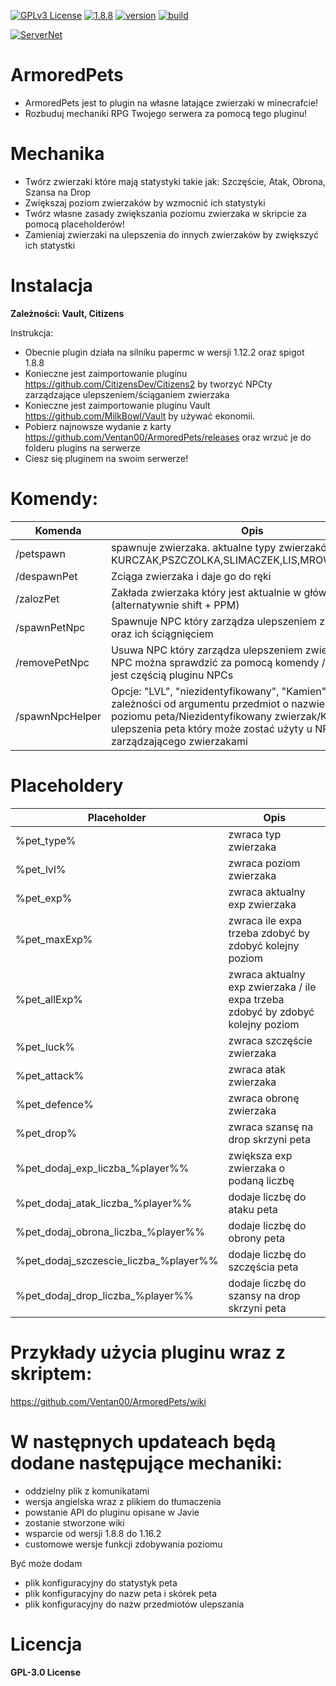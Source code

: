 

[![GPLv3 License](https://img.shields.io/badge/License-GPL%20v3-yellow.svg)](https://opensource.org/licenses/)
[![1.8.8](https://badgen.net/badge/minecraft/1.8.8/cyan)](https://badgen.net/badge/minecraft/1.8.8/cyan)
[![version](https://badgen.net/badge/version/v1.01/red)](https://badgen.net/badge/version/v1.01/red)
[![build](https://badgen.net/badge/build/passing/green)](https://badgen.net/badge/build/passing/green)

[![ServerNet](https://i.imgur.com/EwBly0J.png)](https://servernet.pl/)
# ArmoredPets

- ArmoredPets jest to plugin na własne latające zwierzaki w minecrafcie!
- Rozbuduj mechaniki RPG Twojego serwera za pomocą tego pluginu!

# Mechanika

- Twórz zwierzaki które mają statystyki takie jak: Szczęście, Atak, Obrona, Szansa na Drop
- Zwiększaj poziom zwierzaków by wzmocnić ich statystyki
- Twórz własne zasady zwiększania poziomu zwierzaka w skripcie za pomocą placeholderów!
- Zamieniaj zwierzaki na ulepszenia do innych zwierzaków by zwiększyć ich statystki

# Instalacja
**Zależności:
Vault, Citizens**

Instrukcja:
- Obecnie plugin działa na silniku papermc w wersji 1.12.2 oraz spigot 1.8.8
- Konieczne jest zaimportowanie pluginu https://github.com/CitizensDev/Citizens2 by tworzyć NPCty zarządzające ulepszeniem/ściąganiem zwierzaka
- Konieczne jest zaimportowanie pluginu Vault https://github.com/MilkBowl/Vault by używać ekonomii.
- Pobierz najnowsze wydanie z karty https://github.com/Ventan00/ArmoredPets/releases oraz wrzuć je do folderu plugins na serwerze
- Ciesz się pluginem na swoim serwerze!

# Komendy:
| Komenda | Opis | Permisje |
| ------ | ------ | ------ |
| /petspawn | spawnuje zwierzaka. aktualne typy zwierzaków: KURCZAK,PSZCZOLKA,SLIMACZEK,LIS,MROWKA,PTASZEK | armoredpets.spawn |
| /despawnPet | Zciąga zwierzaka i daje go do ręki | brak |
| /zalozPet | Zakłada zwierzaka który jest aktualnie w głównej ręce (alternatywnie shift + PPM) | brak |
| /spawnPetNpc | Spawnuje NPC który zarządza ulepszeniem zwierzaków oraz ich ściągnięciem | armoredpets.spawnNPC |
| /removePetNpc | Usuwa NPC który zarządza ulepszeniem zwierzaków. ID NPC można sprawdzić za pomocą komendy /npc info która jest częścią pluginu NPCs | armoredpets.spawnNPC |
| /spawnNpcHelper | Opcje: "LVL", "niezidentyfikowany", "Kamien". Spawnuje w zależności od argumentu przedmiot o nazwie Kamień poziomu peta/Niezidentyfikowany zwierzak/Kamień ulepszenia peta który może zostać użyty u NPC zarządzającego zwierzakami | armoredpets.spawnhelper |

# Placeholdery
| Placeholder | Opis |
| ------ | ------ |
| %pet_type% | zwraca typ zwierzaka |
| %pet_lvl% | zwraca poziom zwierzaka  |
| %pet_exp% | zwraca aktualny exp zwierzaka |
| %pet_maxExp% | zwraca ile expa trzeba zdobyć by zdobyć kolejny poziom |
| %pet_allExp% | zwraca aktualny exp zwierzaka / ile expa trzeba zdobyć by zdobyć kolejny poziom |
| %pet_luck% | zwraca szczęście zwierzaka |
| %pet_attack% | zwraca atak zwierzaka |
| %pet_defence% | zwraca obronę zwierzaka |
| %pet_drop% | zwraca szansę na drop skrzyni peta |
| %pet_dodaj_exp_liczba_%player%% | zwiększa exp zwierzaka o podaną liczbę |
| %pet_dodaj_atak_liczba_%player%% | dodaje liczbę do ataku peta |
| %pet_dodaj_obrona_liczba_%player%% | dodaje liczbę do obrony peta |
| %pet_dodaj_szczescie_liczba_%player%% | dodaje liczbę do szczęścia peta |
| %pet_dodaj_drop_liczba_%player%% | dodaje liczbę do szansy na drop skrzyni peta |


# Przykłady użycia pluginu wraz z skriptem:
 https://github.com/Ventan00/ArmoredPets/wiki

# W następnych updateach będą dodane następujące mechaniki:
- oddzielny plik z komunikatami
- wersja angielska wraz z plikiem do tłumaczenia
- powstanie API do pluginu opisane w Javie
- zostanie stworzone wiki
- wsparcie od wersji 1.8.8 do 1.16.2
- customowe wersje funkcji zdobywania poziomu


Być może dodam
- plik konfiguracyjny do statystyk peta
- plik konfiguracyjny do nazw peta i skórek peta
- plik konfiguracyjny do nazw przedmiotów ulepszania


# Licencja

**GPL-3.0 License**

